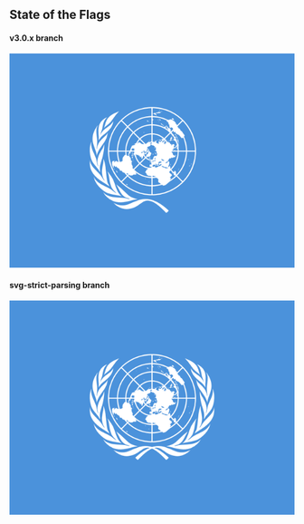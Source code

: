 ## State of the Flags

#### v3.0.x branch
![un](/flags/v3.0.x/un.png?raw=true)

#### svg-strict-parsing branch
![un](/flags/svg-strict-parsing/un.png?raw=true)


